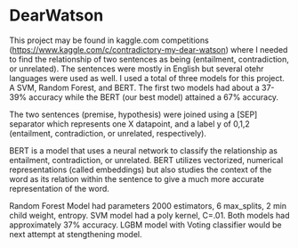# DearWatson

This project may be found in kaggle.com competitions (https://www.kaggle.com/c/contradictory-my-dear-watson) where I needed to find the relationship of two sentences as being (entailment, contradiction, or unrelated). The sentences were mostly in English but several otehr languages were used as well. I used a total of three models for this project. A SVM, Random Forest, and BERT. The first two models had about a 37-39% accuracy while the BERT (our best model) attained a 67% accuracy. 

The two sentences (premise, hypothesis) were joined using a [SEP] separator which represents one X datapoint, and a label y of 0,1,2 (entailment, contradiction, or unrelated, respectively). 

BERT is a model that uses a neural network to classify the relationship as entailment, contradiction, or unrelated. BERT utilizes vectorized, numerical representations (called embeddings) but also studies the context of the word as its relation within the sentence to give a much more accurate representation of the word.  

Random Forest Model had parameters 2000 estimators, 6 max_splits, 2 min child weight, entropy. SVM model had a poly kernel, C=.01. Both models had approximately 37% accuracy. LGBM model with Voting classifier would be next attempt at stengthening model. 

